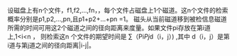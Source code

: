 设磁盘上有n个文件，f1,f2,…,fn，，每个文件占磁盘上1个磁道。这n个文件的检索概率分别是p1,p2,…,pn,且p1+p2+…+pn   =1。
磁头从当前磁道移到被检信息磁道所需的时间可用这2个磁道之间的径向距离来度量。如果文件pi存放在第i道上,1<i<n ，
则检索这n 个文件的期望时间是 ∑（Pi*Pj*d（i，j）)  ,其中  d（i，j）是第i道与第j道之间的径向距离|i-j|。   
